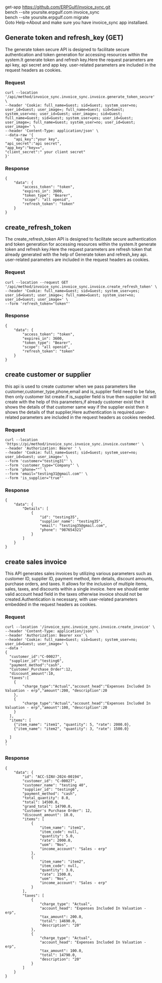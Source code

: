 get-app https://github.com/ERPGulf/invoice_sync.git \
bench --site yoursite.erpgulf.com invoice_sync \
bench --site yoursite.erpgulf.com migrate \
Goto Help->About and make sure you have invoice_sync app installaed.



## Generate token and refresh_key (GET)
The generate token secure API is designed to facilitate secure authentication and token generation for accessing resources within the system.It generate token and refresh key.Here the request parameters are api key, api secret and app key. user-related parameters are included in the request headers as cookies.
### Request

```
curl --location '/api/method/invoice_sync.invoice_sync.invoice.generate_token_secure' \
--header 'Cookie: full_name=Guest; sid=Guest; system_user=no; user_id=Guest; user_image=; full_name=Guest; sid=Guest; system_user=no; user_id=Guest; user_image=; sid=Guest; full_name=Guest; sid=Guest; system_user=yes; user_id=Guest; user_image=; full_name=Guest; system_user=no; user_id=Guest; user_image=' \
--header 'Content-Type: application/json' \
--data-raw '{
    "api_key":"your key",
"api_secret":"api secret",
"app_key":"key==",
"client_secret":" your client secret"
}'

```
### Response
```
{
    "data": {
        "access_token": "token",
        "expires_in": 3600,
        "token_type": "Bearer",
        "scope": "all openid",
        "refresh_token": "token"
    }
}

```

## create_refresh_token
The create_refresh_token API is designed to facilitate secure authentication and token generation for accessing resources within the system.It generate token and refresh key.Here the request parameters are refresh token that already generated with the help of Generate token and refresh_key api. user-related parameters are included in the request headers as cookies.
### Request

```
curl --location --request GET '/api/method/invoice_sync.invoice_sync.invoice.create_refresh_token' \
--header 'Cookie: full_name=Guest; sid=Guest; system_user=yes; user_id=Guest; user_image=; full_name=Guest; system_user=no; user_id=Guest; user_image=' \
--form 'refresh_token="token"'
```
### Response
```
{
    "data": {
        "access_token": "token",
        "expires_in": 3600,
        "token_type": "Bearer",
        "scope": "all openid",
        "refresh_token": "token"
    }
}
```

##  create customer or supplier
this api is used to create customer when we pass parameters like customer,customer_type,phone,email and is_supplier field need to be false, then only customer list create.if is_supplier field is true then supplier list will create with the help of this parameters,if already customer exist the it shows the details of that customer same way if the supplier exist then it shows the details of that supplier,Here authentication  is required.user-related parameters are included in the request headers as cookies needed.
### Request

```
curl --location 'https://pi/method/invoice_sync.invoice_sync.invoice.customer' \
--header 'Authorization: Bearer ' \
--header 'Cookie: full_name=Guest; sid=Guest; system_user=no; user_id=Guest; user_image=' \
--form 'customer="testing31"' \
--form 'customer_type="Company"' \
--form 'phone=""' \
--form 'email="testing31@gmail.com"' \
--form 'is_supplier="true"'

```
### Response
```
{
    "data": {
        "Details": [
            {
                "id": "testing35",
                "supplier_name": "testing35",
                "email": "testing35@gmail.com",
                "phone": "987654321"
            }
        ]
    }
}
```

## create sales invoice
This API generates sales invoices by utilizing various parameters such as customer ID, supplier ID, payment method, item details, discount amounts, purchase orders, and taxes. It allows for the inclusion of multiple items, sales, taxes, and discounts within a single invoice. here we should enter valid account head field in the taxes  otherwise invoice should not be created.Authentication is necessary, with user-related parameters embedded in the request headers as cookies.
### Request

```
curl --location '/invoice_sync.invoice_sync.invoice.create_invoice' \
--header 'Content-Type: application/json' \
--header 'Authorization: Bearer xxx' \
--header 'Cookie: full_name=Guest; sid=Guest; system_user=no; user_id=Guest; user_image=' \
--data '
{
  "customer_id":"C-00027",
  "supplier_id":"testing6",
  "payment_method":"cash",
  "Customer_Purchase_Order":12,
  "discount_amount":10,
  "taxes":[
    {
        "charge_type":"Actual","account_head":"Expenses Included In Valuation - erp","amount":200, "description":20
    },
    {
        "charge_type":"Actual","account_head":"Expenses Included In Valuation - erp","amount":100, "description":20
    }
  ],
  "items": [
    {"item_name": "item1", "quantity": 5, "rate": 2000.0},
    {"item_name": "item2", "quantity": 3, "rate": 1500.0}
   
  ]
}
'
```
### Response
```
{
    "data": {
        "id": "ACC-SINV-2024-00194",
        "customer_id": "C-00027",
        "customer_name": "testing 40",
        "supplier_id": "testing6",
        "payment_method": "cash",
        "total_quantity": 8.0,
        "total": 14500.0,
        "grand_total": 14790.0,
        "Customer's Purchase Order": 12,
        "discount_amount": 10.0,
        "items": [
            {
                "item_name": "item1",
                "item_code": null,
                "quantity": 5.0,
                "rate": 2000.0,
                "uom": "Nos",
                "income_account": "Sales - erp"
            },
            {
                "item_name": "item2",
                "item_code": null,
                "quantity": 3.0,
                "rate": 1500.0,
                "uom": "Nos",
                "income_account": "Sales - erp"
            }
        ],
        "taxes": [
            {
                "charge_type": "Actual",
                "account_head": "Expenses Included In Valuation - erp",
                "tax_amount": 200.0,
                "total": 14690.0,
                "description": "20"
            },
            {
                "charge_type": "Actual",
                "account_head": "Expenses Included In Valuation - erp",
                "tax_amount": 100.0,
                "total": 14790.0,
                "description": "20"
            }
        ]
    }
}
```

